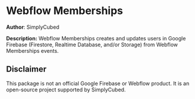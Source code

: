 # Webflow Memberships

**Author**: SimplyCubed

**Description:** Webflow Memberships creates and updates users in Google Firebase (Firestore, Realtime Database, and/or Storage) from Webflow Memberships events.

## Disclaimer

This package is not an official Google Firebase or Webflow product. It is an open-source project supported by SimplyCubed.
